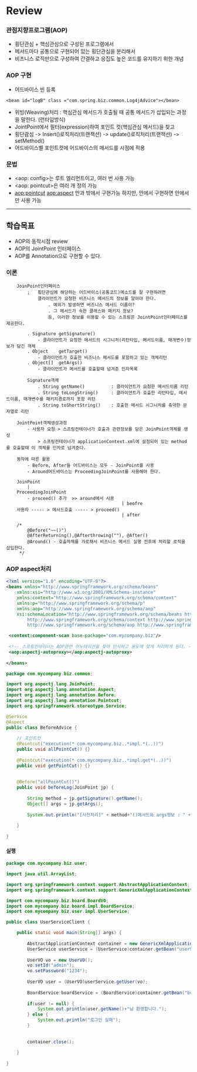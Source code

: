 # Review

### 관점지향프로그램(AOP)
- 횡단관심 + 핵심관심으로 구성된 프로그램에서
- 메서드마다 공통으로 구현되어 있는 횡단관심을 분리해서
- 비즈니스 로직만으로 구성하여 간결하고 응집도 높은 코드를 유지하기 위한 개념

### AOP 구현
- 어드바이스 빈 등록
```
<bean id="logB" class ="com.spring.biz.common.Log4jAdvice"></bean>
```
- 위빙(Weaving)처리 : 핵심관심 메서드가 호출될 때 공통 메서드가 삽입되는 과정을 말한다. (런타임방식)
- JointPoint에서 필터(expression)하여 포인트 컷(핵심관심 메서드)을 찾고
- 횡단괌심 -> Insert()로직처리(트랜잭션) -> update()로직처리(트랜잭선) -> setMethod()
- 어드바이스별 포인트컷에 어드바이스의 메서드를 시점에 적용

### 문법
- <aop: config>는 루트 엘리먼트이고, 여러 번 사용 가능
- <aop: pointcut>은 여러 개 정의 가능
- <aop:pointcut> <aop:aspect> 안과 밖에서 구현가능 하지만, 안에서 구현하면 안에서만 사용 가능

-----------------------------------------------------

## 학습목표
- AOP의 동작시점 review
- AOP의 JointPoint 인터페이스
- AOP를 Annotation으로 구현할 수 있다.


### 이론
```
	JoinPoint인터페이스
		;	횡단관심에 해당하는 어드바이스(공통코드)메소드를 잘 구현하려면
			클라이언트가 요청한 비즈니스 메서드의 정보를 알아야 한다.
				. 예외가 발생하면 버즈니스 메서드 이름이?
				. 그 메서드가 속한 클래스와 패키지 정보?
				등, 이러한 정보를 이용할 수 있는 스프링은 JointPoint인터페이스를 제공한다.
		
		. Signature getSignature()
			- 클라이언트가 요청한 메서드의 시그니처(리턴타입, 메서드이름, 매개변수)정보가 담긴 객체
		. Object	getTarget()
			- 클라이언트가 호출한 비즈니스 메서드를 포함하고 있는 객체리턴
		. Object[]	getArgs()
			- 클라이언트가 메서드를 호출할때 넘겨준 인자목록
		
		Signature객체
			. String getName()			: 클라이언트가 요청한 메서드이름 리턴
			. String toLongString()		: 클라이언트가 호출한 리턴타입, 메서드이름, 매개변수를 패키지경로까지 포함 리턴 
			. String toShortString()	: 호출한 메서드 시그니처를 축약한 문자열로 리턴
			
	JointPoint객체생성과정
		- 사용자 요청 > 스프링컨테이너가 호출과 관련정보를 담은 JoinPoint객체를 생성
			> 스프링컨테이너가 applicationContext.xml에 설정되어 있는 method를 호출할때 이 객체를 인자로 넘겨준다.
			
	동작에 따른 활용
		- Before, After들 어드바이스는 모두 - JoinPoint를 사용
		- Around어드바이스는 ProceedingJoinPoint를 사용해야 한다.

	JoinPoint
		|
	ProceedingJoinPoint
		- proceed() 추가	>> around에서 사용
											| beofre
	사용자 ----- > 메서드호출 ----- > proceed()
											| after

	/* 
		@Before("~~()")
		@AfterReturning(),@Afterthrowing(""), @After()
		@Around() - 호출자체를 가로채서 비즈니스 메서드 실행 전후에 처리할 로직을 삽입한다.
	 */

```

### AOP aspect처리
```xml
<?xml version="1.0" encoding="UTF-8"?>
<beans xmlns="http://www.springframework.org/schema/beans"
	xmlns:xsi="http://www.w3.org/2001/XMLSchema-instance"
	xmlns:context="http://www.springframework.org/schema/context"
	xmlns:p="http://www.springframework.org/schema/p"
	xmlns:aop="http://www.springframework.org/schema/aop"
	xsi:schemaLocation="http://www.springframework.org/schema/beans http://www.springframework.org/schema/beans/spring-beans.xsd
		http://www.springframework.org/schema/context http://www.springframework.org/schema/context/spring-context-4.3.xsd
		http://www.springframework.org/schema/aop http://www.springframework.org/schema/aop/spring-aop-4.3.xsd">

 <context:component-scan base-package="com.mycompany.biz"/>
 
 <!-- 스프링컨테이너는 AOP관련 어노테이션을 찾아 인식하고 용도에 맞게 처리하게 된다. -->
 <aop:aspectj-autoproxy></aop:aspectj-autoproxy>
 
</beans>
```
```java
package com.mycompany.biz.common;

import org.aspectj.lang.JoinPoint;
import org.aspectj.lang.annotation.Aspect;
import org.aspectj.lang.annotation.Before;
import org.aspectj.lang.annotation.Pointcut;
import org.springframework.stereotype.Service;

@Service
@Aspect
public class BeforeAdvice {
	
	// 포인트컷
	@Pointcut("execution(* com.mycompany.biz..*impl.*(..))")
	public void allPointCut() {}
	
	@Pointcut("execution(* com.mycompany.biz..*impl.get*(..))")
	public void getPointCut() {}
		
	
	@Before("allPointCut()")
	public void beforeLog(JoinPoint jp) {
		
		String method = jp.getSignature().getName();
		Object[] args = jp.getArgs();
		
		System.out.println("[사전처리]" + method+"()메서드와 args정보 : " + args[0].toString());
		
	}
	
}

```

#### 실행
```java
package com.mycompany.biz.user;

import java.util.ArrayList;

import org.springframework.context.support.AbstractApplicationContext;
import org.springframework.context.support.GenericXmlApplicationContext;

import com.mycompany.biz.board.BoardVO;
import com.mycompany.biz.board.impl.BoardService;
import com.mycompany.biz.user.impl.UserService;

public class UserServiceClient {

	public static void main(String[] args) {
		
		AbstractApplicationContext container = new GenericXmlApplicationContext("applicationContext.xml");
		UserService userService = (UserService)container.getBean("userService");
		
		UserVO vo = new UserVO();
		vo.setId("admin");
		vo.setPassword("1234");
		
		UserVO user = (UserVO)userService.getUser(vo);
		
		BoardService boardService = (BoardService)container.getBean("boardService");
		
		if(user != null) {
			System.out.println(user.getName()+"님 환영합니다.");
		} else {
			System.out.println("로그인 실패");
		}
			
		
		container.close();
		
	}
	
}

```

